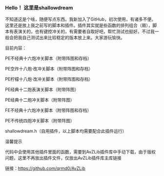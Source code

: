 ### Hello！ 这里是shallowdream

<!--
**ShallowDream0/ShallowDream0** is a ✨ _special_ ✨ repository because its `README.md` (this file) appears on your GitHub profile.

Here are some ideas to get you started:

- 🔭 I’m currently working on ...
- 🌱 I’m currently learning ...
- 👯 I’m looking to collaborate on ...
- 🤔 I’m looking for help with ...
- 💬 Ask me about ...
- 📫 How to reach me: ...
- 😄 Pronouns: ...
- ⚡ Fun fact: ...
-->

不知道这是个啥，随便写点东西。我新加入了GitHub，初次使用，有诸多不便。这里还是放上我之前写的脚本和插件。插件其实就是些函数的排列组合（屑），脚本有表演关的，也有键控冲关的，有需要者自取好吧，帮忙测试也挺好。不过我一般会把我自己测试出来比较稳定的版本放上来。大家游玩愉快。

目前内容：

PE不经典十六炮冲关脚本（附带阵图和存档）

PE空炸十八炮·改冲关脚本（附带阵图和存档）

PE柠檬十八炮·改冲关脚本（附带阵图和存档）

PE经典十二炮表演关脚本（附带阵图）

PE经典十二炮冲关脚本（附带阵图）

FE不经典十六炮冲关脚本（附带阵图和存档）

PE不传统四炮冲关脚本（附带阵图）

shallowdream.h（自用插件，以上脚本均需要配合此插件运行）

温馨提示

代码中会使用其他插件里面的函数，需要到AvZLib插件库中手动下载，由于版权问题，这里不再放出插件文件，仅放出AvZLib插件库主库链接

链接：https://github.com/qrmd0/AvZLib
